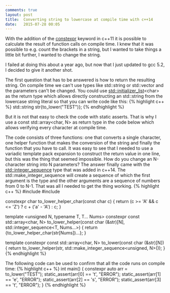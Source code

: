 ```yaml
---
comments: true
layout: post
title:  Converting string to lowercase at compile time with c++14
date:   2015-07-28 00:05
---
```

With the addition of the [constexpr](http://en.cppreference.com/w/cpp/language/constexpr) keyword in c++11 it is possible to calculate the result of function calls on compile time. I knew that it was possible to e.g. count the brackets in a string, but I wanted to take things a little bit further, I wanted to change the string.

I failed at doing this about a year ago, but now that I just updated to gcc 5.2, I decided to give it another shot.
<!--more-->

The first question that has to be answered is how to return the resulting string. On compile time we can't use types like std::string or std::vector and the parameters can't be changed. You could use [std::initializer_list](http://en.cppreference.com/w/cpp/utility/initializer_list)&lt;char&gt; as the return type which allows directly constructing an std::string from the lowercase string literal so that you can write code like this:
{% highlight c++ %}
std::string str{to_lower("TEST")};
{% endhighlight %}

But it is not that easy to check the code with static asserts. That is why I use a const std::array&lt;char, N&gt; as return type in the code below which allows verifying every character at compile time.

The code consists of three functions: one that converts a single character, one helper function that makes the conversion of the string and finally the function that you have to call. It was easy to see that I needed to use a variadic template pack expansion to construct the return value in one line, but this was the thing that seemed impossible. How do you change an N-character string into N parameters? The answer finally came with the [std::integer_sequence](http://en.cppreference.com/w/cpp/utility/integer_sequence) type that was added in c++14. The std::make_integer_sequence will create a sequence of which the first argument is the type and the other arguments are a sequence of numbers from 0 to N-1. That was all I needed to get the thing working.
{% highlight c++ %}
#include <utility>
#include <array>

constexpr char to_lower_helper_char(const char c) {
    return (c >= 'A' && c <= 'Z') ? c + ('a' - 'A') : c;
}

template <unsigned N, typename T, T... Nums>
constexpr const std::array<char, N> to_lower_helper(const char (&str)[N], std::integer_sequence<T, Nums...>) {
    return {to_lower_helper_char(str[Nums])...};
}

template <unsigned N>
constexpr const std::array<char, N> to_lower(const char (&str)[N]) {
    return to_lower_helper(str, std::make_integer_sequence<unsigned, N>());
}
{% endhighlight %}

The following code can be used to confirm that all the code runs on compile time:
{% highlight c++ %}
int main()
{
    constexpr auto arr = to_lower("TEST");
    static_assert(arr[0] == 't', "ERROR");
    static_assert(arr[1] == 'e', "ERROR");
    static_assert(arr[2] == 's', "ERROR");
    static_assert(arr[3] == 't', "ERROR");
}
{% endhighlight %}
